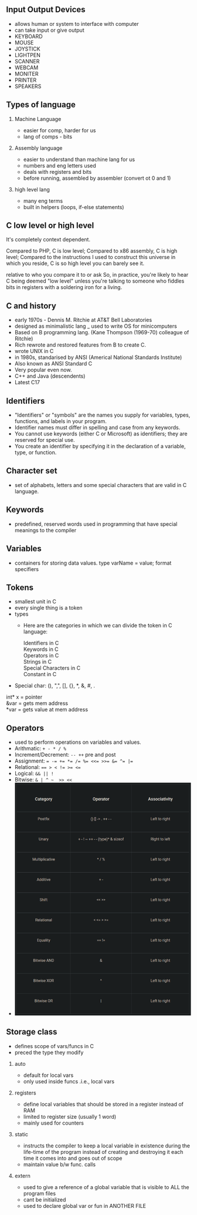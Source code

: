 ## Input Output Devices

- allows human or system to interface with computer
- can take input or give output
- KEYBOARD
- MOUSE
- JOYSTICK
- LIGHTPEN
- SCANNER
- WEBCAM
- MONITER
- PRINTER
- SPEAKERS

## Types of language

1. Machine Language
   - easier for comp, harder for us
   - lang of comps - bits

2. Assembly language
   - easier to understand than machine lang for us
   - numbers and eng letters used
   - deals with registers and bits
   - before running, assembled by assembler (convert ot 0 and 1)

3. high level lang
   - many eng terms
   - built in helpers (loops, if-else statements)

## C low level or high level

It's completely context dependent.

Compared to PHP, C is low level;
Compared to x86 assembly, C is high level;
Compared to the instructions I used to construct this universe in which you reside, C is so high level you can barely see it.

relative to who you compare it to or ask
So, in practice, you're likely to hear C being deemed "low level" unless you're talking to someone who fiddles bits in registers with a soldering iron for a living.

## C and history

- early 1970s - Dennis M. Ritchie at AT&T Bell Laboratories
- designed as minimalistic lang _ used to write OS for minicomputers
- Based on B programming lang. (Kane Thompson (1969-70) colleague of Ritchie)
- Rich rewrote and restored features from B to create C.
- wrote UNIX in C
- in 1980s, standarised by ANSI (Americal National Standards Institute)
- Also known as ANSI Standard C
- Very popular even now.
- C++ and Java (descendents)
- Latest C17

## Identifiers

- "Identifiers" or "symbols" are the names you supply for variables, types, functions, and labels in your program.
- Identifier names must differ in spelling and case from any keywords.
- You cannot use keywords (either C or Microsoft) as identifiers; they are reserved for special use.
- You create an identifier by specifying it in the declaration of a variable, type, or function.

## Character set

- set of alphabets, letters and some special characters that are valid in C language.

## Keywords

- predefined, reserved words used in programming that have special meanings to the compiler

## Variables

- containers for storing data values.
type varName = value;
format specifiers

## Tokens

- smallest unit in C
- every single thing is a token
- types
  - Here are the categories in which we can divide the token in C language:

    Identifiers in C  
    Keywords in C  
    Operators in C  
    Strings in C  
    Special Characters in C  
    Constant in C  
- Special char: (), ",", [], {}, *, &, #, .

int* x = pointer  
&var = gets mem address  
*var = gets value at mem address  

## Operators

- used to perform operations on variables and values.
- Arithmatic: `+ - * / %`
- Increment/Decrement: `-- ++` pre and post
- Assignment: `= -= += *= /= %= <<= >>= &= ^= |=`
- Relational: `== > < != >= <=`
- Logical: `&& || !`
- Bitwise: `& | ^ ~  >> <<`
- ![](20221121025004.png)  

## Storage class

- defines scope of vars/funcs in C
- preced the type they modify

1. auto
   - default for local vars
   - only used inside funcs .i.e., local vars

2. registers
   - define local variables that should be stored in a register instead of RAM
   - limited to register size (usually 1 word)
   - mainly used for counters

3. static
   - instructs the compiler to keep a local variable in existence during the life-time of the program instead of creating and destroying it each time it comes into and goes out of scope
   - maintain value b/w func. calls

4. extern
   - used to give a reference of a global variable that is visible to ALL the program files
   - cant be initialized
   - used to declare global var or fun in ANOTHER FILE
